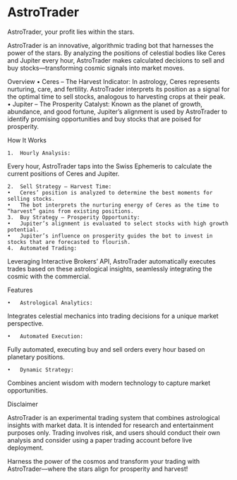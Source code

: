 # AstroTrader  

AstroTrader, your profit lies within the stars.

AstroTrader is an innovative, algorithmic trading bot that harnesses the power of the stars. By analyzing the positions of celestial bodies like Ceres and Jupiter every hour, AstroTrader makes calculated decisions to sell and buy stocks—transforming cosmic signals into market moves.

Overview
	•	Ceres – The Harvest Indicator:
In astrology, Ceres represents nurturing, care, and fertility. AstroTrader interprets its position as a signal for the optimal time to sell stocks, analogous to harvesting crops at their peak.
	•	Jupiter – The Prosperity Catalyst:
Known as the planet of growth, abundance, and good fortune, Jupiter’s alignment is used by AstroTrader to identify promising opportunities and buy stocks that are poised for prosperity.

How It Works  

	1.	Hourly Analysis:
Every hour, AstroTrader taps into the Swiss Ephemeris to calculate the current positions of Ceres and Jupiter.  

	2.	Sell Strategy – Harvest Time:
	•	Ceres’ position is analyzed to determine the best moments for selling stocks.
	•	The bot interprets the nurturing energy of Ceres as the time to “harvest” gains from existing positions.
	3.	Buy Strategy – Prosperity Opportunity:
	•	Jupiter’s alignment is evaluated to select stocks with high growth potential.
	•	Jupiter’s influence on prosperity guides the bot to invest in stocks that are forecasted to flourish.
	4.	Automated Trading:
Leveraging Interactive Brokers’ API, AstroTrader automatically executes trades based on these astrological insights, seamlessly integrating the cosmic with the commercial.  


Features  

	•	Astrological Analytics:
Integrates celestial mechanics into trading decisions for a unique market perspective.  

	•	Automated Execution:
Fully automated, executing buy and sell orders every hour based on planetary positions.  

	•	Dynamic Strategy:
Combines ancient wisdom with modern technology to capture market opportunities.

Disclaimer

AstroTrader is an experimental trading system that combines astrological insights with market data. It is intended for research and entertainment purposes only. Trading involves risk, and users should conduct their own analysis and consider using a paper trading account before live deployment.

Harness the power of the cosmos and transform your trading with AstroTrader—where the stars align for prosperity and harvest!

